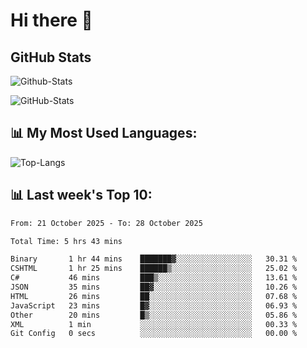 # Hi there 👋

## GitHub Stats
![Github-Stats](https://github-readme-stats-sigma-five.vercel.app/api?username=ltorson&show_icons=true&theme=radical&count_private=true&show=reviews,discussions_started,discussions_answered,prs_merged,prs_merged_percentage)

![GitHub-Stats](https://github-readme-stats.vercel.app/api/wakatime?username=LeeTorson&theme=synthwave&size_weight=0.5&count_weight=0.5&title_color=36F9F6&langs_count=10&count_private=true)

## 📊 My Most Used Languages:
![Top-Langs](https://github-readme-stats-sigma-five.vercel.app/api/top-langs/?username=LTorson&layout=compact&langs_count=10)


## 📊 Last week's Top 10:
<!--START_SECTION:waka-->

```txt
From: 21 October 2025 - To: 28 October 2025

Total Time: 5 hrs 43 mins

Binary       1 hr 44 mins    ███████▓░░░░░░░░░░░░░░░░░   30.31 %
CSHTML       1 hr 25 mins    ██████▒░░░░░░░░░░░░░░░░░░   25.02 %
C#           46 mins         ███▒░░░░░░░░░░░░░░░░░░░░░   13.61 %
JSON         35 mins         ██▓░░░░░░░░░░░░░░░░░░░░░░   10.26 %
HTML         26 mins         ██░░░░░░░░░░░░░░░░░░░░░░░   07.68 %
JavaScript   23 mins         █▓░░░░░░░░░░░░░░░░░░░░░░░   06.93 %
Other        20 mins         █▒░░░░░░░░░░░░░░░░░░░░░░░   05.86 %
XML          1 min           ░░░░░░░░░░░░░░░░░░░░░░░░░   00.33 %
Git Config   0 secs          ░░░░░░░░░░░░░░░░░░░░░░░░░   00.00 %
```

<!--END_SECTION:waka-->
